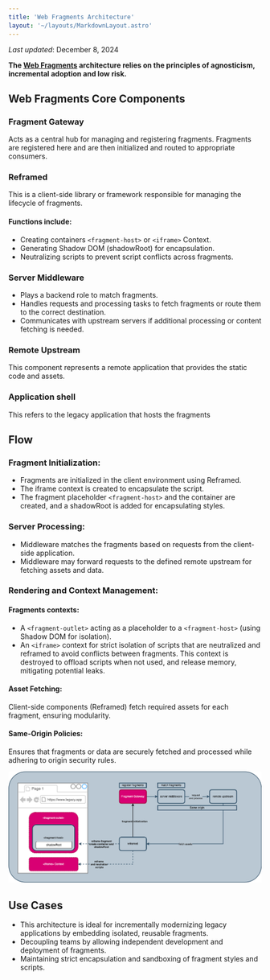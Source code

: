 ```yaml
---
title: 'Web Fragments Architecture'
layout: '~/layouts/MarkdownLayout.astro'
---
```


_Last updated_: December 8, 2024

**The [Web Fragments](https://github.com/web-fragments/web-fragments/) architecture relies on the principles of agnosticism, incremental adoption and low risk.**

## Web Fragments Core Components

### Fragment Gateway

Acts as a central hub for managing and registering fragments.
Fragments are registered here and are then initialized and routed to appropriate consumers.

### Reframed

This is a client-side library or framework responsible for managing the lifecycle of fragments.

#### Functions include:

- Creating containers `<fragment-host>` or `<iframe>` Context.
- Generating Shadow DOM (shadowRoot) for encapsulation.
- Neutralizing scripts to prevent script conflicts across fragments.

### Server Middleware

- Plays a backend role to match fragments.
- Handles requests and processing tasks to fetch fragments or route them to the correct destination.
- Communicates with upstream servers if additional processing or content fetching is needed.


### Remote Upstream

This component represents a remote application that provides the static code and assets.

### Application shell

This refers to the legacy application that hosts the fragments

## Flow

### Fragment Initialization:

- Fragments are initialized in the client environment using Reframed.
- The iframe context is created to encapsulate the script.
- The fragment placeholder `<fragment-host>` and the container are created, and a shadowRoot is added for encapsulating styles.

### Server Processing:

- Middleware matches the fragments based on requests from the client-side application.
- Middleware may forward requests to the defined remote upstream for fetching assets and data.

### Rendering and Context Management:

#### Fragments contexts:

- A `<fragment-outlet>` acting as a placeholder to a `<fragment-host>` (using Shadow DOM for isolation).
- An `<iframe>` context for strict isolation of scripts that are neutralized and reframed to avoid conflicts between fragments. This context is destroyed to offload scripts when not used, and release memory, mitigating potential leaks.

#### Asset Fetching:

Client-side components (Reframed) fetch required assets for each fragment, ensuring modularity.

#### Same-Origin Policies:

Ensures that fragments or data are securely fetched and processed while adhering to origin security rules.

![web fragments middleware](../../assets/images/wf-reframed-1.drawio.png)

## Use Cases

- This architecture is ideal for incrementally modernizing legacy applications by embedding isolated, reusable fragments.
- Decoupling teams by allowing independent development and deployment of fragments.
- Maintaining strict encapsulation and sandboxing of fragment styles and scripts.
